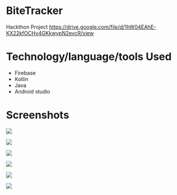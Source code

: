# BiteTracker
Hackthon Project
https://drive.google.com/file/d/1hW04EAhE-KX22kfOCHv4GKkwypN2evcR/view

# Technology/language/tools Used 
 - Firebase 
 - Kotlin
 - Java
 - Android studio

# Screenshots

![](Screenshots/ss51.jpeg)

![](Screenshots/ss62.jpeg)

![](Screenshots/ss13.jpeg)

![](Screenshots/ss44.jpeg)

![](Screenshots/ss35.jpeg)

![](Screenshots/ss26.jpeg)
